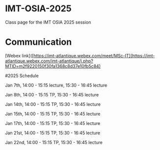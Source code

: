 # IMT-OSIA-2025
Class page for the IMT OSIA 2025 session
# Communication

[Webex link]([https://imt-atlantique.webex.com/meet/MSc-IT](https://imt-atlantique.webex.com/imt-atlantique/j.php?MTID=m2f9220150f30fa1368c8d37e10fb5c84)  



#2025 Schedule

Jan 7th, 14:00 - 15:15 lecture, 15:30 - 16:45 lecture

Jan 8th, 14:00 - 15:15 TP, 15:30 - 16:45 lecture

Jan 14th, 14:00 - 15:15 TP, 15:30 - 16:45 lecture

Jan 15th, 14:00 - 15:15 TP, 15:30 - 16:45 lecture

Jan 17th, 14:00 - 15:15 TP, 15:30 - 16:45 lecture

Jan 21st, 14:00 - 15:15 TP, 15:30 - 16:45 lecture

Jan 22nd, 14:00 - 15:15 TP, 15:30 - 16:45 lecture
